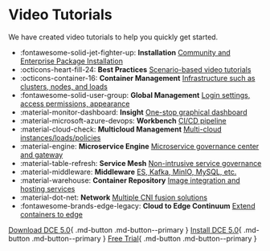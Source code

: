 # Video Tutorials

We have created video tutorials to help you quickly get started.

<div class="grid cards" markdown>

- :fontawesome-solid-jet-fighter-up: **Installation** [Community and Enterprise Package Installation](install.md)
- :octicons-heart-fill-24: **Best Practices** [Scenario-based video tutorials](use-cases.md)
- :octicons-container-16: **Container Management** [Infrastructure such as clusters, nodes, and loads](kpanda.md)
- :fontawesome-solid-user-group: **Global Management** [Login settings, access permissions, appearance](ghippo.md)
- :material-monitor-dashboard: **Insight** [One-stop graphical dashboard](insight.md)
- :material-microsoft-azure-devops: **Workbench** [CI/CD pipeline](amamba.md)
- :material-cloud-check: **Multicloud Management** [Multi-cloud instances/loads/policies](kairship.md)
- :material-engine: **Microservice Engine** [Microservice governance center and gateway](skoala.md)
- :material-table-refresh: **Service Mesh** [Non-intrusive service governance](mspider.md)
- :material-middleware: **Middleware** [ES, Kafka, MinIO, MySQL, etc.](mcamel.md)
- :material-warehouse: **Container Repository** [Image integration and hosting services](kangaroo.md)
- :material-dot-net: **Network** [Multiple CNI fusion solutions](network.md)
- :fontawesome-brands-edge-legacy: **Cloud to Edge Continuum** [Extend containers to edge](kant.md)

</div>

[Download DCE 5.0](../download/index.md){ .md-button .md-button--primary }
[Install DCE 5.0](../install/index.md){ .md-button .md-button--primary }
[Free Trial](../dce/license0.md){ .md-button .md-button--primary }
